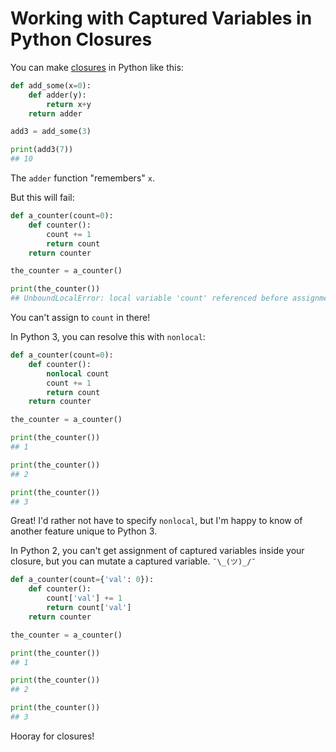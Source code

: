 # Working with Captured Variables in Python Closures

You can make [closures](http://en.wikipedia.org/wiki/Closure_%28computer_programming%29) in Python like this:

```python
def add_some(x=0):
    def adder(y):
        return x+y
    return adder

add3 = add_some(3)

print(add3(7))
## 10
```

The `adder` function "remembers" `x`.

But this will fail:

```python
def a_counter(count=0):
    def counter():
        count += 1
        return count
    return counter

the_counter = a_counter()

print(the_counter())
## UnboundLocalError: local variable 'count' referenced before assignment
```

You can't assign to `count` in there!

In Python 3, you can resolve this with `nonlocal`:

```python
def a_counter(count=0):
    def counter():
        nonlocal count
        count += 1
        return count
    return counter

the_counter = a_counter()

print(the_counter())
## 1

print(the_counter())
## 2

print(the_counter())
## 3
```

Great! I'd rather not have to specify `nonlocal`, but I'm happy to know of another feature unique to Python 3.

In Python 2, you can't get assignment of captured variables inside your closure, but you can mutate a captured variable. `¯\_(ツ)_/¯`

```python
def a_counter(count={'val': 0}):
    def counter():
        count['val'] += 1
        return count['val']
    return counter

the_counter = a_counter()

print(the_counter())
## 1

print(the_counter())
## 2

print(the_counter())
## 3
```

Hooray for closures!
